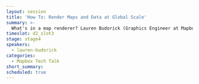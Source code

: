 ```yaml
---
layout: session
title: 'How To: Render Maps and Data at Global Scale'
summary: >-
  What's in a map renderer? Lauren Budorick (Graphics Engineer at Mapbox) will dig into the magic of how Mapbox GL renders maps and data in real time at blazing fast speeds in your browser or device.
timeslot: d2_slot3
stage: stage4
speakers:
  - lauren-budorick
categories:
  - Mapbox Tech Talk
short_summary:
scheduled: true
---
```


